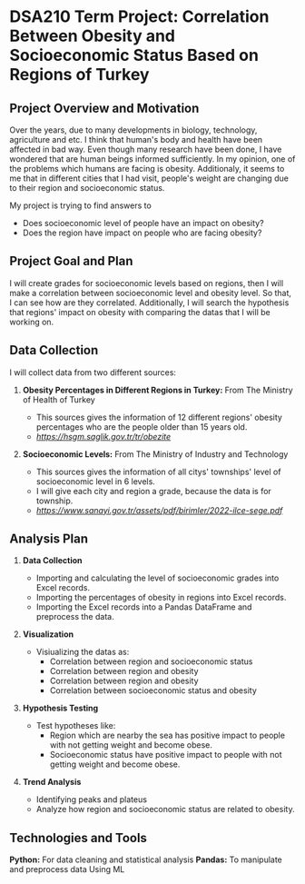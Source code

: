 # DSA210 Term Project: Correlation Between Obesity and Socioeconomic Status Based on Regions of Turkey
## Project Overview and Motivation 
Over the years, due to many developments in biology, technology, agriculture and etc. I think that human's body and health have been affected in bad way. Even though many research have been done, I have wondered that are human beings informed sufficiently. In my opinion, one of the problems which humans are facing is obesity. Additionaly, it seems to me that in different cities that I had visit, people's weight are changing due to their region and socioeconomic status.

My project is trying to find answers to
  - Does socioeconomic level of people have an impact on obesity? 
  - Does the region have impact on people who are facing obesity?

## Project Goal and Plan
I will create grades for socioeconomic levels based on regions, then I will make a correlation between socioeconomic level and obesity level. So that, I can see how are they correlated. Additionally, I will search the hypothesis that regions' impact on obesity with comparing the datas that I will be working on.

## Data Collection 
I will collect data from two different sources:
  1. **Obesity Percentages in Different Regions in Turkey:** From The Ministry of Health of Turkey
     - This sources gives the information of 12 different regions' obesity percentages who are the people older than 15 years old.
     - _https://hsgm.saglik.gov.tr/tr/obezite_
       
  2. **Socioeconomic Levels:** From The Ministry of Industry and Technology
     - This sources gives the information of all citys' townships' level of socioeconomic level in 6 levels.
     - I will give each city and region a grade, because the data is for township.
     - _https://www.sanayi.gov.tr/assets/pdf/birimler/2022-ilce-sege.pdf_

## Analysis Plan
1. **Data Collection**
   - Importing and calculating the level of socioeconomic grades into Excel records.
   - Importing the percentages of obesity in regions into Excel records.
   - Importing the Excel records into a Pandas DataFrame and preprocess the data.

2. **Visualization**
   - Visiualizing the datas as:
     - Correlation between region and socioeconomic status
     - Correlation between region and obesity
     - Correlation between region and obesity
     - Correlation between socioeconomic status and obesity
       
3. **Hypothesis Testing**
   - Test hypotheses like:
     - Region which are nearby the sea has positive impact to people with not getting weight and become obese.
     - Socioeconomic status have positive impact to people with not getting weight and become obese.

4. **Trend Analysis**
   - Identifying peaks and plateus
   - Analyze how region and socioeconomic status are related to obesity.

## Technologies and Tools
**Python:** For data cleaning and statistical analysis
**Pandas:** To manipulate and preprocess data
Using ML
